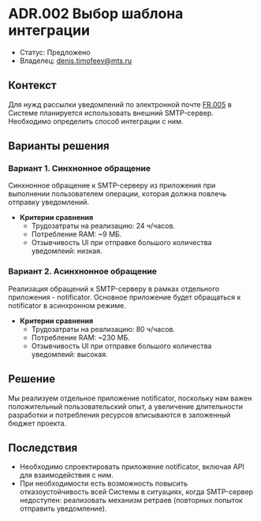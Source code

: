 # ADR.002 Выбор шаблона интеграции 

* Статус: Предложено
* Владелец: denis.timоfeev@mts.ru

## Контекст
Для нужд рассылки уведомлений по электронной почте [FR.005](../README.md#функциональные-требования) в Системе планируется использовать внешний SMTP-сервер. Необходимо определить способ интеграции с ним.

## Варианты решения

### Вариант 1. Синхнонное обращение
Синхнонное обращение к SMTP-серверу из приложения при выполнении пользователем операции, которая должна повлечь отправку уведомлений.
* **Критерии сравнения**
  * Трудозатраты на реализацию: 24 ч/часов.
  * Потребление RAM: ~9 МБ.
  * Отзывчивость UI при отправке большого количества уведомлеий: низкая.

### Вариант 2. Асинхнонное обращение
Реализация обращений к SMTP-серверу в рамках отдельного приложения - notificator. Основное приложение будет обращаться к notificator в асинхронном режиме.
* **Критерии сравнения**
  * Трудозатраты на реализацию: 80 ч/часов.
  * Потребление RAM: ~230 МБ.
  * Отзывчивость UI при отправке большого количества уведомлеий: высокая.

## Решение
Мы реализуем отдельное приложение notificator, поскольку нам важен положительный пользовательский опыт, а увеличение длительности разработки и потребления ресурсов вписываются в заложенный бюджет проекта.

## Последствия
* Необходимо спроектировать приложение notificator, включая API для взаимодействия с ним.
* При необходимости есть возможность повысить отказоустойчивость всей Системы в ситуациях, когда SMTP-сервер недоступен: реализовать механизм ретраев (повторных попыток отправить уведомление).
